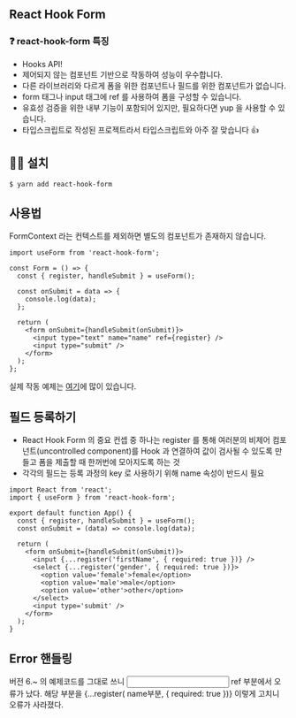 ## React Hook Form

### ❓ react-hook-form 특징
- Hooks API!
- 제어되지 않는 컴포넌트 기반으로 작동하여 성능이 우수합니다.
- 다른 라이브러리와 다르게 폼을 위한 컴포넌트나 필드를 위한 컴포넌트가 없습니다. 
- form 태그나 input 태그에 ref 를 사용하여 폼을 구성할 수 있습니다.
- 유효성 검증을 위한 내부 기능이 포함되어 있지만, 필요하다면 yup 을 사용할 수 있습니다.
- 타입스크립트로 작성된 프로젝트라서 타입스크립트와 아주 잘 맞습니다 👍 

## 🙋‍♀️ 설치
```
$ yarn add react-hook-form
```

## 사용법

FormContext 라는 컨텍스트를 제외하면 별도의 컴포넌트가 존재하지 않습니다.
```
import useForm from 'react-hook-form';

const Form = () => {
  const { register, handleSubmit } = useForm();

  const onSubmit = data => {
    console.log(data);
  };
  
  return (
    <form onSubmit={handleSubmit(onSubmit)}>
      <input type="text" name="name" ref={register} />
      <input type="submit" />
    </form>
  );
};
```
실제 작동 예제는 <a href="https://github.com/react-hook-form/react-hook-form/tree/master/examples">여기</a>에 많이 있습니다. 
    
## 필드 등록하기

- React Hook Form 의 중요 컨셉 중 하나는 register 를 통해 여러분의 비제어 컴포넌트(uncontrolled component)를 Hook 과 연결하여 값이 검사될 수 있도록 만들고 폼을 제출할 때 한꺼번에 모아지도록 하는 것
- 각각의 필드는 등록 과정의 key 로 사용하기 위해 name 속성이 반드시 필요

```
import React from 'react';
import { useForm } from 'react-hook-form';

export default function App() {
  const { register, handleSubmit } = useForm();
  const onSubmit = (data) => console.log(data);

  return (
    <form onSubmit={handleSubmit(onSubmit)}>
      <input {...register('firstName', { required: true })} />
      <select {...register('gender', { required: true })}>
        <option value='female'>female</option>
        <option value='male'>male</option>
        <option value='other'>other</option>
      </select>
      <input type='submit' />
    </form>
  );
}

```

## Error 핸들링

버전 6.~ 의 예제코드를 그대로 쓰니 <input name="example" ref={register} /> ref 부분에서 오류가 났다.
해당 부분을 {...register( name부분, { required: true })} 이렇게 고치니 오류가 사라졌다.  
